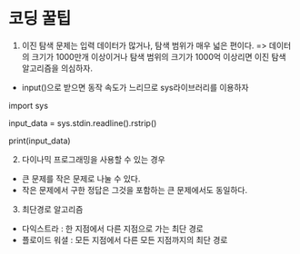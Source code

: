 # 코딩 꿀팁 #


1. 이진 탐색 문제는 입력 데이터가 많거나, 탐색 범위가 매우 넓은 편이다. => 데이터의 크기가 1000만개 이상이거나 탐색 범위의 크기가 1000억 이상리면 이진 탐색 알고리즘을 의심하자.
- input()으로 받으면 동작 속도가 느리므로 sys라이브러리를 이용하자

import sys 

input_data = sys.stdin.readline().rstrip()

print(input_data)


2. 다이나믹 프로그래밍을 사용할 수 있는 경우
- 큰 문제를 작은 문제로 나눌 수 있다.
- 작은 문제에서 구한 정답은 그것을 포함하는 큰 문제에서도 동일하다.



3. 최단경로 알고리즘
- 다익스트라 : 한 지점에서 다른 지점으로 가는 최단 경로
- 플로이드 워셜 : 모든 지점에서 다른 모든 지점까지의 최단 경로 
